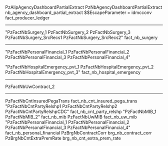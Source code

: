 PzAlipAgencyDashboardPartialExtract
PzNbAgencyDashboardPartialExtract
nb_agency_dashboard_partial_extract
$$EscapeParameter = idmcconv
fact_producer_ledger

****************************************************

"PzFactNbSurgery_1
PzFactNbSurgery_2
PzFactNbSurgery_3
PzFactNbSurgery_SrcRecs1
PzFactNbSurgery_SrcRecs2"	fact_nb_surgery

***********************************************

"PzFactNbPersonalFinancial_1
PzFactNbPersonalFinancial_2
PzFactNbPersonalFinancial_3
PzFactNbPersonalFinancial_4"


"PzFactNbHospitalEmergency_pvt_1
PzFactNbHospitalEmergency_pvt_2
PzFactNbHospitalEmergency_pvt_3"	fact_nb_hospital_emergency

********************************************************

PzFactNbUwContract_2


*******************************************************

PzFactNbCntInsuredPegaTrans	fact_nb_cnt_insured_pega_trans
"PzFactNbCntPartyRelshp1
PzFactNbCntPartyRelshp2
PzFactNbCntPartyRelshpCDC"	fact_nb_cnt_party_relshp
"PzFactNbMIB_1
PzFactNbMIB_2"	fact_nb_mib
PzFactNbUwMIB	fact_nb_uw_mib
"PzFactNbPersonalFinancial_1
PzFactNbPersonalFinancial_2
PzFactNbPersonalFinancial_3
PzFactNbPersonalFinancial_4"	fact_nb_personal_financial
PzBrgNbContractCorr	brg_nb_contract_corr
PzBrgNbCntExtraPremRate	brg_nb_cnt_extra_prem_rate
